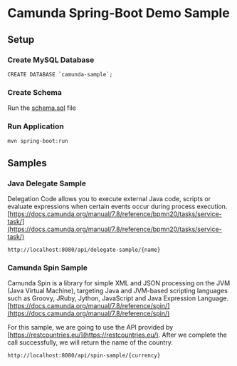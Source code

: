 # Camunda Spring-Boot Demo Sample

## Setup

### Create MySQL Database
```mysql
CREATE DATABASE `camunda-sample`;
```

### Create Schema
Run the [schema.sql](https://github.com/rolandopalermo/camunda-spring-boot-example/blob/master/src/main/resources/schema.sql) file

### Run Application
```
mvn spring-boot:run
```

## Samples

### Java Delegate Sample
Delegation Code allows you to execute external Java code, scripts or evaluate expressions when certain events occur during process execution.
[https://docs.camunda.org/manual/7.8/reference/bpmn20/tasks/service-task/](https://docs.camunda.org/manual/7.8/reference/bpmn20/tasks/service-task/)
```
http://localhost:8080/api/delegate-sample/{name}
```

### Camunda Spin Sample
Camunda Spin is a library for simple XML and JSON processing on the JVM (Java Virtual Machine), targeting Java and JVM-based scripting languages such as Groovy, JRuby, Jython, JavaScript and Java Expression Language.
[https://docs.camunda.org/manual/7.8/reference/spin/](https://docs.camunda.org/manual/7.8/reference/spin/)

For this sample, we are going to use the API provided by [https://restcountries.eu/](https://restcountries.eu/). After we complete the call successfully, we will return the name of the country.

```
http://localhost:8080/api/spin-sample/{currency}
```